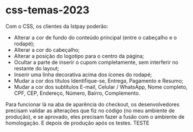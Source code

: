 # css-temas-2023

Com o CSS, os clientes da Istpay poderão:

- Alterar a cor de fundo do conteúdo principal (entre o cabeçalho e o rodapé);
- Alterar a cor do cabeçalho;
- Alterar a posição do logotipo para o centro da página;
- Ocultar a parte de inserir o cupom completamente, sem interferir no restante do layout;
- Inserir uma linha decorativa acima dos ícones do rodapé;
- Mudar a cor dos títulos Identifique-se, Entrega, Pagamento e Resumo;
- Mudar a cor dos subtítulos E-mail, Celular / WhatsApp, Nome completo, CPF, CEP, Endereço, Número, Bairro, Complemento.

Para funcionar lá na aba de aparência do checkout, os desenvolvedores precisam validar as alterações que fiz no código (no meu ambiente de produção), 
e se aprovado, eles precisam fazer a fusão com o ambiente de homologação. E depois de produção após os testes.
TESTE
